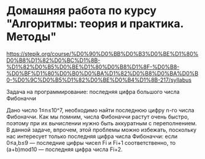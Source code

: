 # Домашняя работа по курсу "Алгоритмы: теория и практика. Методы" 
https://stepik.org/course/%D0%90%D0%BB%D0%B3%D0%BE%D1%80%D0%B8%D1%82%D0%BC%D1%8B-%D1%82%D0%B5%D0%BE%D1%80%D0%B8%D1%8F-%D0%B8-%D0%BF%D1%80%D0%B0%D0%BA%D1%82%D0%B8%D0%BA%D0%B0-%D0%9C%D0%B5%D1%82%D0%BE%D0%B4%D1%8B-217/syllabus

Задача на программирование: последняя цифра большого числа Фибоначчи

Дано число 1≤n≤10^7, необходимо найти последнюю цифру n-го числа Фибоначчи.
Как мы помним, числа Фибоначчи растут очень быстро, поэтому при их вычислении нужно быть аккуратным с переполнением. В данной задаче, впрочем, этой проблемы можно избежать, поскольку нас интересует только последняя цифра числа Фибоначчи: если 0≤a,b≤9 — последние цифры чисел Fi и Fi+1 соответственно, то (a+b)mod10 — последняя цифра числа Fi+2.